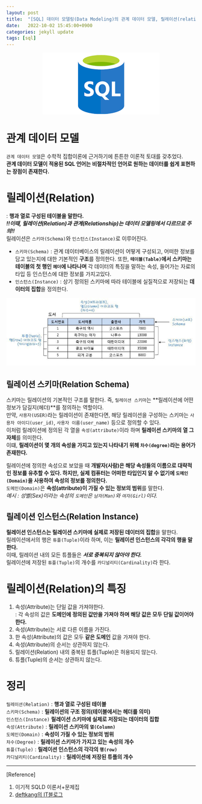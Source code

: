 ```yaml
---
layout: post
title:  "[SQL] 데이터 모델링(Data Modeling)의 관계 데이터 모델, 릴레이션(relation)과 인스턴스(Instance)"
date:   2022-10-02 15:45:00+0900
categories: jekyll update
tags: [sql]
---
```

<p align="center"><img src="/assets/img/blog/정보/SQL.png"></p>

# 관계 데이터 모델
`관계 데이터 모델`은 수학적 집합이론에 근거하기에 튼튼한 이론적 토대를 갖추었다.  
**관계 데이터 모델이 적용된 SQL 언어는 비절차적인 언어로 원하는 데이터를 쉽게 표현하는 장점이 존재한다.**  

# 릴레이션(Relation)
 : **행과 열로 구성된 테이블을 말한다.**  
 ***!!이때, 릴레이션(Relation)과 관계(Relationship)는 데이터 모델링에서 다르므로 주의!!***  
릴레이션은 `스키마(Schema)`와 `인스턴스(Instance)`로 이루어진다.  
- `스키마(Schema)` : 관계 데이터베이스의 릴레이션이 어떻게 구성되고, 어떠한 정보를 담고 있는지에 대한 기본적인 **구조**를 정의한다. 또한, **`테이블(Table)`에서 스키마는 테이블의 첫 행인 `헤더`에 나타나며** 각 데이터의 특징을 말하는 속성, 들어가는 자료의 타입 등 인스턴스에 대한 정보를 가지고있다.  
- `인스턴스(Instance)` : 상기 정의된 스키마에 따라 테이블에 실질적으로 저장되는 **데이터의 집합**을 정의한다.  

<p align="center"><img src="/assets/img/blog/정보/릴레이션1.png"></p>

## 릴레이션 스키마(Relation Schema)
스키마는 릴레이션의 기본적인 구조를 말한다. 즉, `릴레이션 스키마`는 **릴레이션에 어떤 정보가 담길지(헤더)**를 정의하는 역할이다.  
만약, `사용자(USER)`라는 릴레이션이 존재한다면, 해당 릴레이션을 구성하는 스키마는 `사용자 아이디(user_id)`, `사용자 이름(user_name)` 등으로 정의할 수 있다.  
이처럼 릴레이션에 정의된 각 열을  `속성(attribute)`이라 하며 **릴레이션 스키마의 열 그 자체**를 의미한다.  
이떄, **릴레이션이 몇 개의 속성을 가지고 있는지 나타내기 위해 `차수(degree)`라는 용어가 존재한다.**  
  
릴레이션에 정의한 속성으로 보았을 때 **개발자(사람)은 해당 속성들의 이름으로 대략적인 정보를 유추할 수 있다. 하지만, 실제 컴퓨터는 어떠한 타입인지 알 수 없기에 `도메인(Domain)`을 사용하여 속성의 정보를 정의한다.**  
`도메인(Domain)`은 **속성(attribute)이 가질 수 있는 정보의 범위**를 말한다.  
*예시 : 성별(Sex)이라는 속성의 `도메인`은 `남자(Man)`와 `여자(Girl)`이다.*  

## 릴레이션 인스턴스(Relation Instance)
**릴레이션 인스턴스는 릴레이션 스키마에 실제로 저장된 데이터의 집합**을 말한다.  
릴레이션에서의 행은 `튜플(Tuple)`이라 하며, 이는 **릴레이션 인스턴스의 각각의 행을 말한다.**  
이때, 릴레이션 내의 모든 튜플들은 ***서로 중복되지 않아야 한다.***  
릴레이션에 저장된 `튜플(Tuple)`의 개수를 `카디널리티(Cardinality)`라 한다.  

# 릴레이션(Relation)의 특징
1. 속성(Attribute)는 단일 값을 가져야한다.  
 : 각 속성의 값은 **도메인에 정의된 값만을 가져야 하며 해당 값은 모두 단일 값이어야 한다.**  
2. 속성(Attribute)는 서로 다른 이름을 가진다.  
3. 한 속성(Attribute)의 값은 모두 **같은 도메인** 값을 가져야 한다.  
4. 속성(Attribute)의 순서는 상관하지 않는다.  
5. 릴레이션(Relation) 내의 중복된 튜플(Tuple)은 허용되지 않는다.  
6. 튜플(Tuple)의 순서는 상관하지 않는다.  

# 정리
`릴레이션(Relation)` : **행과 열로 구성된 테이블**  
`스키마(Schema)` : **릴레이션의 구조 정의(테이블에서는 헤더를 의미)**  
`인스턴스(Instance)` **릴레이션 스키마에 실제로 저장되는 데이터의 집합**  
`속성(Attribute)` : **릴레이션 스키마의 `열(Column)`**  
`도메인(Domain)` : **속성이 가질 수 있는 정보의 범위**  
`차수(Degree)` : **릴레이션 스키마가 가지고 있는 속성의 개수**  
`튜플(Tuple)` : **릴레이션 인스턴스의 각각의 `행(row)`**  
`카디널리티(Cardinality)` : **릴레이션에 저장된 튜플의 개수**  
  
  
  
---  
[Reference]  
1) 이기적 SQLD 이론서+문제집  
2) [deftkang의 IT블로그](https://deftkang.tistory.com/50)  